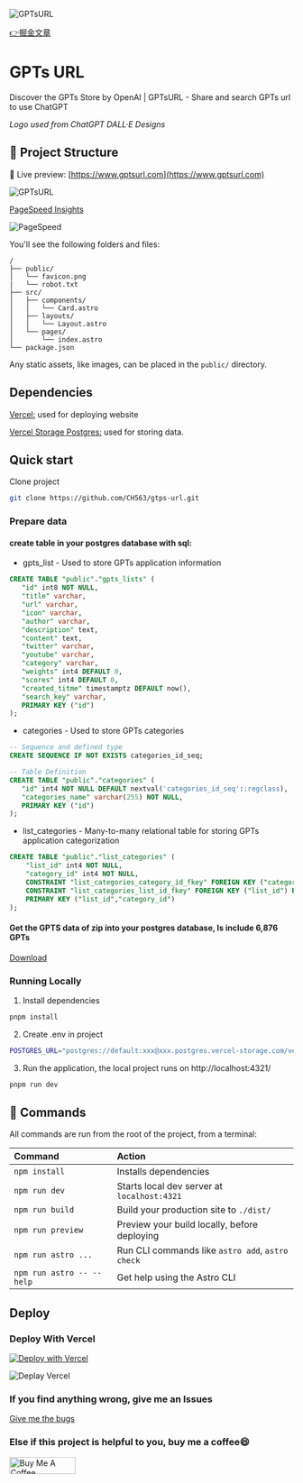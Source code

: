 ![GPTsURL](https://github.com/CH563/gtps-url/blob/main/public/logo.png)

[👉掘金文章](https://juejin.cn/post/7303386068606648359)

# GPTs URL

Discover the GPTs Store by OpenAI | GPTsURL - Share and search GPTs url to use ChatGPT

*Logo used from ChatGPT DALL·E Designs*

## 🚀 Project Structure

🍿 Live preview: [https://www.gptsurl.com](https://www.gptsurl.com)

![GPTsURL](https://github.com/CH563/gtps-url/blob/main/public/image-white.png)

[PageSpeed Insights](https://pagespeed.web.dev/analysis/https-gptsurl-com/hnkd6k6hly?hl=en_US&form_factor=desktop)

![PageSpeed](https://github.com/CH563/gtps-url/blob/main/page-speed.png)

You'll see the following folders and files:

```text
/
├── public/
│   └── favicon.png
|   └── robot.txt
├── src/
│   ├── components/
│   │   └── Card.astro
│   ├── layouts/
│   │   └── Layout.astro
│   └── pages/
│       └── index.astro
└── package.json
```

Any static assets, like images, can be placed in the `public/` directory.

## Dependencies

[Vercel:](https://vercel.com/) used for deploying website

[Vercel Storage Postgres:](https://vercel.com/docs/storage/vercel-postgres) used for storing data.

## Quick start

Clone project

 ```bash
 git clone https://github.com/CH563/gtps-url.git
 ```

### Prepare data

#### create table in your postgres database with sql:

- gpts_list - Used to store GPTs application information
 ```sql
 CREATE TABLE "public"."gpts_lists" (
    "id" int8 NOT NULL,
    "title" varchar,
    "url" varchar,
    "icon" varchar,
    "author" varchar,
    "description" text,
    "content" text,
    "twitter" varchar,
    "youtube" varchar,
    "category" varchar,
    "weights" int4 DEFAULT 0,
    "scores" int4 DEFAULT 0,
    "created_titme" timestamptz DEFAULT now(),
    "search_key" varchar,
    PRIMARY KEY ("id")
);
 ```

 - categories - Used to store GPTs categories
 ```sql
 -- Sequence and defined type
CREATE SEQUENCE IF NOT EXISTS categories_id_seq;

-- Table Definition
CREATE TABLE "public"."categories" (
    "id" int4 NOT NULL DEFAULT nextval('categories_id_seq'::regclass),
    "categories_name" varchar(255) NOT NULL,
    PRIMARY KEY ("id")
);
 ```

 - list_categories - Many-to-many relational table for storing GPTs application categorization
```sql
CREATE TABLE "public"."list_categories" (
    "list_id" int4 NOT NULL,
    "category_id" int4 NOT NULL,
    CONSTRAINT "list_categories_category_id_fkey" FOREIGN KEY ("category_id") REFERENCES "public"."categories"("id"),
    CONSTRAINT "list_categories_list_id_fkey" FOREIGN KEY ("list_id") REFERENCES "public"."gpts_lists"("id"),
    PRIMARY KEY ("list_id","category_id")
);
```

#### Get the GPTS data of zip into your postgres database, Is include 6,876 GPTs

[Download](https://github.com/CH563/gtps-url/releases/tag/v1.0.0)


### Running Locally

1. Install dependencies
```bash
pnpm install
```

2. Create .env in project
```bash
POSTGRES_URL="postgres://default:xxx@xxx.postgres.vercel-storage.com/verceldb"
```

3. Run the application, the local project runs on http://localhost:4321/
```bash
pnpm run dev
```

## 🧞 Commands

All commands are run from the root of the project, from a terminal:

| Command                   | Action                                           |
| :------------------------ | :----------------------------------------------- |
| `npm install`             | Installs dependencies                            |
| `npm run dev`             | Starts local dev server at `localhost:4321`      |
| `npm run build`           | Build your production site to `./dist/`          |
| `npm run preview`         | Preview your build locally, before deploying     |
| `npm run astro ...`       | Run CLI commands like `astro add`, `astro check` |
| `npm run astro -- --help` | Get help using the Astro CLI                     |


## Deploy

### Deploy With Vercel

[![Deploy with Vercel](https://vercel.com/button)](https://vercel.com/new/clone?repository-url=https%3A%2F%2Fgithub.com%2FCH563%2Fgtps-url&env=POSTGRES_URL&envDescription=Vercel%20Storage%20Postgres%20Link%20Address)

![Deplay Vercel](https://github.com/CH563/gtps-url/blob/main/vercel.png)

### If you find anything wrong, give me an Issues

[Give me the bugs](https://github.com/CH563/gtps-url/issues)

### Else if this project is helpful to you, buy me a coffee😄

<a href="https://www.buymeacoffee.com/liwen563" target="_blank"><img src="https://cdn.buymeacoffee.com/buttons/v2/default-yellow.png" alt="Buy Me A Coffee" style="height: 30px !important;width: 117px !important;" ></a>
